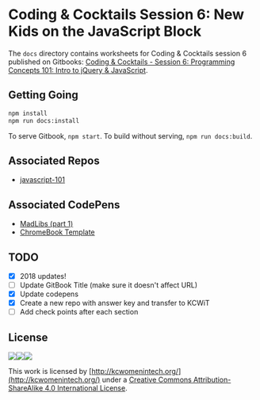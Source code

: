 # Coding & Cocktails Session 6: New Kids on the JavaScript Block

The `docs` directory contains worksheets for Coding & Cocktails session 6 published on Gitbooks: [Coding & Cocktails - Session 6: Programming Concepts 101: Intro to jQuery & JavaScript](https://legacy.gitbook.com/book/codingandcocktailskc/session-6-programming-fundamentals-101-jquery-js/details).

## Getting Going

```bash
npm install
npm run docs:install
```
To serve Gitbook, `npm start`.
To build without serving, `npm run docs:build`.

## Associated Repos
- [javascript-101](https://github.com/KansasCityWomeninTechnology/javascript-101)
 

## Associated CodePens 
 - [MadLibs (part 1)](https://codepen.io/CodingCocktailsKC/pen/BRgQrE) 
 - [ChromeBook Template](https://codepen.io/CodingCocktailsKC/pen/RyEOby)


## TODO
- [x] 2018 updates!
- [ ] Update GitBook Title (make sure it doesn't affect URL)
- [x] Update codepens
- [x] Create a new repo with answer key and transfer to KCWiT
- [ ] Add check points after each section

## License
![](https://lh6.googleusercontent.com/osprAumZLusoNUcKnPtOWMijWYLZ8ydrUS0gMTvMCoyhSVBd69InqiXqQjc7fH8iQiVbZLXvyyvPZXwKjeyHuPnrd2zJT1mYLa1WoziryvxOo0q7nvMnpfeeVPBgfqW0bnp1--wa)![](https://lh5.googleusercontent.com/AZZipN4uXuU6FkxA0zLbrq9EwMhky22oNI8UtjQ2-Kgzy64Jmbij_IKUwXDcqGjnHWSMg9h3ii2Dx_SLI871nVn56NyF1VnmDbkEL2m9sJ_9YYGpNC8kdiYepai1jAZLEWWt8iTW)![](https://lh6.googleusercontent.com/GSxH81qYzBJkBR39GbviwKcwxem0RbN8XTx_6BOHgziQ6OomnG-au25ZSdiNQ4rX2p2HanRGa8_SzTPhJ3SKW-Vrs6fJ8N9s0FLq1EVSwUZXrLZuUVONachwFWwqTr6PMpn1csnu)

This work is licensed by [http://kcwomenintech.org/](http://kcwomenintech.org/) under a [Creative Commons Attribution-ShareAlike 4.0 International License](http://creativecommons.org/licenses/by-sa/4.0/).
